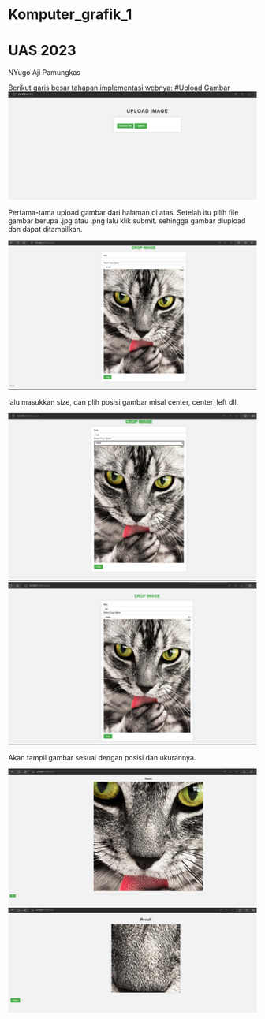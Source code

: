 # Komputer_grafik_1
# UAS 2023
NYugo Aji Pamungkas

Berikut garis besar tahapan implementasi webnya:
#Upload Gambar
![enter image description here](https://github.com/yugo44pamungkas/Komputer_grafik_yugo/blob/530857e1573ba0c30163cf4b7fd7be2fe00ec47f/static/upload%20images.png?raw=true)

Pertama-tama upload gambar dari halaman di atas. Setelah itu pilih file gambar berupa .jpg atau .png lalu klik submit. sehingga gambar diupload dan dapat ditampilkan.

![enter image description here](https://github.com/yugo44pamungkas/Komputer_grafik_yugo/blob/68c52bd93a547a91caaa0d008e1fda9ae62465ce/static/size.png?raw=true)

lalu masukkan size, dan plih posisi gambar misal center, center_left dll.

![enter image description here](https://github.com/yugo44pamungkas/Komputer_grafik_yugo/blob/68c52bd93a547a91caaa0d008e1fda9ae62465ce/static/1500px%20input.png?raw=true)
![enter image description here](https://github.com/yugo44pamungkas/Komputer_grafik_yugo/blob/68c52bd93a547a91caaa0d008e1fda9ae62465ce/static/600px%20input.png?raw=true)

Akan tampil gambar sesuai dengan posisi dan ukurannya.

![enter image description here](https://github.com/yugo44pamungkas/Komputer_grafik_yugo/blob/68c52bd93a547a91caaa0d008e1fda9ae62465ce/static/result%201500px.png?raw=true)
![enter image description here](https://github.com/yugo44pamungkas/Komputer_grafik_yugo/blob/68c52bd93a547a91caaa0d008e1fda9ae62465ce/static/result%20600px.png?raw=true)




